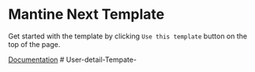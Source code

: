 # Mantine Next Template

Get started with the template by clicking `Use this template` button on the top of the page.

[Documentation](https://mantine.dev/guides/next/)
#   U s e r - d e t a i l - T e m p a t e -  
 